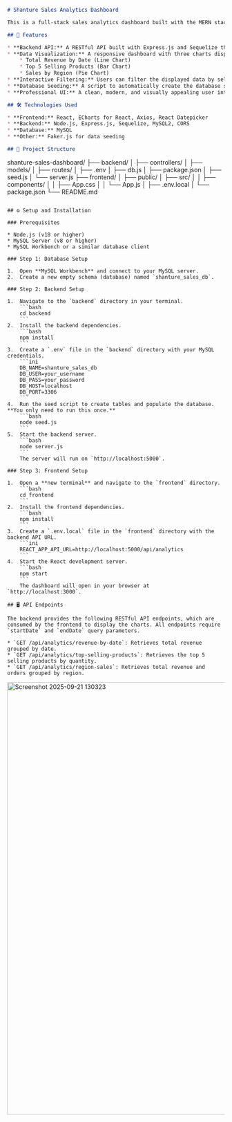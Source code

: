 ```markdown
# Shanture Sales Analytics Dashboard

This is a full-stack sales analytics dashboard built with the MERN stack (MySQL, Express, React, Node.js). The application visualizes sample sales data, allowing users to view key metrics through interactive charts and filter data by a specific date range.

## 🚀 Features

* **Backend API:** A RESTful API built with Express.js and Sequelize that connects to a MySQL database.
* **Data Visualization:** A responsive dashboard with three charts displaying:
    * Total Revenue by Date (Line Chart)
    * Top 5 Selling Products (Bar Chart)
    * Sales by Region (Pie Chart)
* **Interactive Filtering:** Users can filter the displayed data by selecting a custom date range.
* **Database Seeding:** A script to automatically create the database schema and populate it with realistic, large-scale sample data.
* **Professional UI:** A clean, modern, and visually appealing user interface with a dark theme.

## 🛠️ Technologies Used

* **Frontend:** React, ECharts for React, Axios, React Datepicker
* **Backend:** Node.js, Express.js, Sequelize, MySQL2, CORS
* **Database:** MySQL
* **Other:** Faker.js for data seeding

## 📂 Project Structure

```

shanture-sales-dashboard/
├── backend/
│   ├── controllers/
│   ├── models/
│   ├── routes/
│   ├── .env
│   ├── db.js
│   ├── package.json
│   ├── seed.js
│   └── server.js
├── frontend/
│   ├── public/
│   ├── src/
│   │   ├── components/
│   │   ├── App.css
│   │   └── App.js
│   ├── .env.local
│   └── package.json
└── README.md

````

## ⚙️ Setup and Installation

### Prerequisites

* Node.js (v18 or higher)
* MySQL Server (v8 or higher)
* MySQL Workbench or a similar database client

### Step 1: Database Setup

1.  Open **MySQL Workbench** and connect to your MySQL server.
2.  Create a new empty schema (database) named `shanture_sales_db`.

### Step 2: Backend Setup

1.  Navigate to the `backend` directory in your terminal.
    ```bash
    cd backend
    ```
2.  Install the backend dependencies.
    ```bash
    npm install
    ```
3.  Create a `.env` file in the `backend` directory with your MySQL credentials.
    ```ini
    DB_NAME=shanture_sales_db
    DB_USER=your_username
    DB_PASS=your_password
    DB_HOST=localhost
    DB_PORT=3306
    ```
4.  Run the seed script to create tables and populate the database. **You only need to run this once.**
    ```bash
    node seed.js
    ```
5.  Start the backend server.
    ```bash
    node server.js
    ```
    The server will run on `http://localhost:5000`.

### Step 3: Frontend Setup

1.  Open a **new terminal** and navigate to the `frontend` directory.
    ```bash
    cd frontend
    ```
2.  Install the frontend dependencies.
    ```bash
    npm install
    ```
3.  Create a `.env.local` file in the `frontend` directory with the backend API URL.
    ```ini
    REACT_APP_API_URL=http://localhost:5000/api/analytics
    ```
4.  Start the React development server.
    ```bash
    npm start
    ```
    The dashboard will open in your browser at `http://localhost:3000`.

## 🖥️ API Endpoints

The backend provides the following RESTful API endpoints, which are consumed by the frontend to display the charts. All endpoints require `startDate` and `endDate` query parameters.

* `GET /api/analytics/revenue-by-date`: Retrieves total revenue grouped by date.
* `GET /api/analytics/top-selling-products`: Retrieves the top 5 selling products by quantity.
* `GET /api/analytics/region-sales`: Retrieves total revenue and orders grouped by region.

````
<img width="1700" height="1000" alt="Screenshot 2025-09-21 130323" src="https://github.com/user-attachments/assets/bce85220-afb9-4999-9cf6-50989d51c1f1" />
